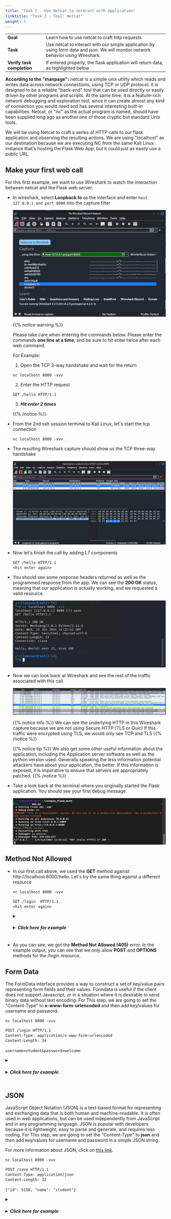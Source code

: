 ```yaml
---
title: "Task 2 - Use Netcat to interact with Application"
linktitle: "Task 2 - Tool: Netcat"
weight: 5
---
```


|                            |    |  
|----------------------------| ----
| **Goal**                   | Learn how to use netcat to craft http requests
| **Task**                   | Use netcat to interact with our simple application by using form data and json.  We will monitor network behavior using Wireshark.
| **Verify task completion** | If entered properly, the flask application will return data, as highlighted below

**According to the "manpage":** netcat is  a simple unix utility which reads and writes data across network connections, using TCP or UDP protocol. It is designed to be a reliable "back-end" tool  that  can  be used  directly or easily driven by other programs and scripts.  At the same time, it is a feature-rich network debugging and exploration tool, since it can create almost any  kind of  connection you would need and has several interesting built-in capabilities.  Netcat, or "nc" as the actual program is named, should have been supplied long ago as another one of those cryptic but standard Unix tools.

We will be using Netcat to craft a series of HTTP calls to our flask application and observing the resulting actions.  We are using "localhost" as our destination because we are executing NC from the same Kali Linux instance that's hosting the Flask Web App, but it could just as easily use a public URL.

## Make your first web call
For this first example, we want to use Wireshark to watch the interaction between netcat and the Flask web server.

- In wireshark, select **Loopback:lo** as the interface and enter ```host 127.0.0.1 and port 8000``` into the capture filter

  ![Shark start](shark_start.png)
  
  {{% notice warning %}} 
  
  Please take care when entering the commands below. Please enter the commands **one line at a time**, and be sure to hit enter twice after each web command. 
  
    For Example:
    
    1. Open the TCP 3-way handshake and wait for the return
      
    ```
    nc localhost 8000 -vvv
    ```
  
    2. Enter the HTTP request
  
    ```
    GET /hello HTTP/1.1
    ``` 
  
    3. _**Hit enter 2 times**_
    
  {{% /notice %}}



- From the 2nd ssh session terminal to Kali Linux, let's start the tcp connection

  ```
  nc localhost 8000 -vvv
  ```

- The resulting Wireshark capture should show us the TCP three-way handshake

  ![TCP HS](tcp-hs.png)

- Now let's finish the call by adding L7 components 

  ```
  GET /hello HTTP/1.1
  <hit enter again>
  ```

- You should see some response headers returned as well as the programmed response from the app. We can see the **200 OK** status, meaning that our application is actually working, and we requested a valid resource.

  ![GET Hello](nc_get_hello.png)


- Now we can look back at Wireshark and see the rest of the traffic associated with this call.

  ![http ws](http-ws.png)
  
  {{% notice info %}} We can see the underlying HTTP in this Wireshark capture because we are not using Secure HTTP (TLS or Quic) If this traffic were encrypted using TLS, we would only see TCP and TLS {{% /notice %}}
  
  {{% notice tip %}}
  We also get some other useful information about the application, including the Application server software as well as the python version used.  Generally speaking the less information potential attackers have about your application, the better.  If this information is exposed, it is imperative to ensure that servers are appropriately patched.
  {{% /notice  %}}

- Take a look back at the terminal where you originally started the Flask application.  You should see your first debug message.

  ![Flask Debug](flask_debug.png)

## Method Not Allowed

- In our first call above, we used the **GET** method against http://localhost:8000/hello.  Let's try the same thing against a different resource


  ```
  nc localhost 8000 -vvv
  ```
  
  ```
  GET /login  HTTP/1.1
  <hit enter again>
  ```
  <details>
    <summary><h5><b><li>Click here for example</b></h5></summary>
     
     ![No GET](flask_noget.png)
  
  </details>

- As you can see, we got the **Method Not Allowed (405)** error. In the example output, you can see that we only allow **POST** and **OPTIONS** methods for the /login resource.

## Form Data

The FormData interface provides a way to construct a set of key/value pairs representing form fields and their values. Formdata is useful if the client does not support Javascript, or in a situation where it is desirable to send binary data without text encoding.  For This step, we are going to set the "Content-Type" to **x-www-form-urlencoded** and then add key/values for username and password.

  ```
  nc localhost 8000 -vvv
  ```
  ```
  POST /login HTTP/1.1
  Content-Type: application/x-www-form-urlencoded
  Content-Length: 34
  
  username=student&password=welcome
  ```
  
  <details>
    <summary><h5><b><li>Click here for example</b></h5></summary>
     
     ![Flask Login](flask_login.png)
  
  </details>


## JSON

JavaScript Object Notation (JSON) is a text-based format for representing and exchanging data that is both human and machine-readable. It is often used in web applications, but can be used independently from JavaScript and in any programming language. JSON is popular with developers because it is lightweight, easy to parse and generate, and requires less coding.  For This step, we are going to set the "Content-Type" to **json** and then add key/values for username and password in a simple JSON string.  

For more information about JSON, click on [this link](https://www.w3schools.com/js/js_json_intro.asp).

  ```
  nc localhost 8000 -vvv
  ```
  ```
  POST /save HTTP/1.1
  Content-Type: application/json
  Content-Length: 32
  
  {"id": 5150, "name": "student"}
  
  ```

  <details>
    <summary><h5><b><li>Click here for example</b></h5></summary>
     
     ![Flask JSON](flask_json.png)
  
  </details>